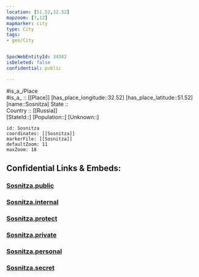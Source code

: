 ```yaml
---
location: [51.52,32.52] 
mapzoom: [7,12] 
mapmarker: city 
type: City
tags:
- geo/City


SpocWebEntityId: 34382
isDeleted: false
confidential: public

---
```

#is_a_/Place  
#is_a_ :: [[Place]] 
[has_place_longitude::32.52] 
[has_place_latitude::51.52] 
[name::Sosnitza] 
State ::  
Country :: [[Russia]]  
[StateId::] 
[Population::] 
[Unknown::] 


```leaflet
id: Sosnitza
coordinates: [[Sosnitza]] 
markerFile: [[Sosnitza]] 
defaultZoom: 11 
maxZoom: 18
```


## Confidential Links & Embeds: 

### [Sosnitza.public](/_public/\Earth\Continent\Europe\Europe~East\Ukraine\Regions~Ukraine\Chernihiv\CitySosnitza.public.md) 

### [Sosnitza.internal](/_internal/\Earth\Continent\Europe\Europe~East\Ukraine\Regions~Ukraine\Chernihiv\CitySosnitza.internal.md) 

### [Sosnitza.protect](/_protect/\Earth\Continent\Europe\Europe~East\Ukraine\Regions~Ukraine\Chernihiv\CitySosnitza.protect.md) 

### [Sosnitza.private](/_private/\Earth\Continent\Europe\Europe~East\Ukraine\Regions~Ukraine\Chernihiv\CitySosnitza.private.md) 

### [Sosnitza.personal](/_personal/\Earth\Continent\Europe\Europe~East\Ukraine\Regions~Ukraine\Chernihiv\CitySosnitza.personal.md) 

### [Sosnitza.secret](/_secret/\Earth\Continent\Europe\Europe~East\Ukraine\Regions~Ukraine\Chernihiv\CitySosnitza.secret.md)

